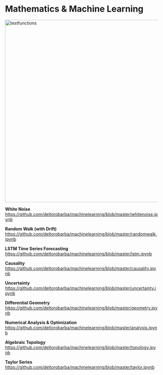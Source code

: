 # Mathematics & Machine Learning

<img src="https://raw.githubusercontent.com/deltorobarba/repo/master/optimizationfunction.jpg" width="600" alt="testfunctions">

<br>

<b>White Noise</b><br>
https://github.com/deltorobarba/machinelearning/blob/master/whitenoise.ipynb

<b>Random Walk (with Drift)</b><br>
https://github.com/deltorobarba/machinelearning/blob/master/randomwalk.ipynb

<b>LSTM Time Series Forecasting</b><br>
https://github.com/deltorobarba/machinelearning/blob/master/lstm.ipynb

<b>Causality</b><br>
https://github.com/deltorobarba/machinelearning/blob/master/causality.ipynb

<b>Uncertainty</b><br>
https://github.com/deltorobarba/machinelearning/blob/master/uncertainty.ipynb

<b>Differential Geometry</b><br>
https://github.com/deltorobarba/machinelearning/blob/master/geometry.ipynb

<b>Numerical Analysis & Optimization</b><br>
https://github.com/deltorobarba/machinelearning/blob/master/analysis.ipynb

<b>Algebraic Topology</b><br>
https://github.com/deltorobarba/machinelearning/blob/master/topology.ipynb

<b>Taylor Series</b><br>
https://github.com/deltorobarba/machinelearning/blob/master/taylor.ipynb
